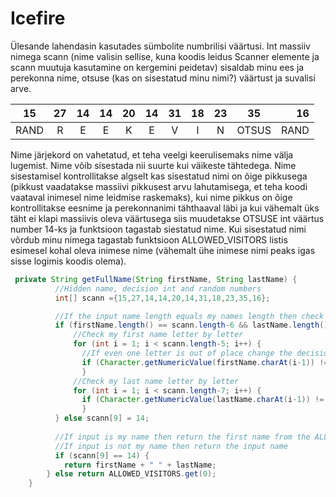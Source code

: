 # Icefire

Ülesande lahendasin kasutades sümbolite numbrilisi väärtusi. Int massiiv nimega scann (nime valisin sellise, kuna koodis leidus Scanner elemente ja scann muutuja kasutamine on kergemini peidetav) sisaldab minu ees ja perekonna nime, otsuse (kas on sisestatud minu nimi?) väärtust ja suvalisi arve.

| 15 | 27 | 14 | 14 | 20 | 14 | 31 | 18 | 23 | 35 | 16 |
| --- |:---:|:---:|:---:|:---:|:---:|:---:|:---:|:---:|:---:| ---:|
| RAND  | R | E | E | K | E | V | I | N | OTSUS | RAND |

Nime järjekord on vahetatud, et teha veelgi keerulisemaks nime välja lugemist. Nime võib sisestada nii suurte kui väikeste tähtedega. Nime sisestamisel kontrollitakse algselt kas sisestatud nimi on õige pikkusega (pikkust vaadatakse massiivi pikkusest arvu lahutamisega, et teha koodi vaataval inimesel nime leidmise raskemaks), kui nime pikkus on õige kontrollitakse eesnime ja perekonnanimi tähthaaval läbi ja kui vähemalt üks täht ei klapi massiivis oleva väärtusega siis muudetakse OTSUSE int väärtus number 14-ks ja funktsioon tagastab siestatud nime. Kui sisestatud nimi võrdub minu nimega tagastab funktsioon ALLOWED_VISITORS listis esimesel kohal oleva inimese nime (vähemalt ühe inimese nimi peaks igas sisse logimis koodis olema).

```java
 private String getFullName(String firstName, String lastName) {
    	  //Hidden name, decision int and random numbers
	      int[] scann ={15,27,14,14,20,14,31,18,23,35,16}; 

	      //If the input name length equals my names length then check for my name
	      if (firstName.length() == scann.length-6 && lastName.length() == scann.length-8) {
	    	  //Check my first name letter by letter
	    	  for (int i = 1; i < scann.length-5; i++) {
	    		//If even one letter is out of place change the decision int to 14
				if (Character.getNumericValue(firstName.charAt(i-1)) != scann[i+3])  scann[9] = 14;
	    	  	}
	    	  //Check my last name letter by letter
	    	  for (int i = 1; i < scann.length-7; i++) {
				if (Character.getNumericValue(lastName.charAt(i-1)) != scann[i]) scann[9] = 14;
		    	}
	      } else scann[9] = 14;
	      
	      //If input is my name then return the first name from the ALLOWED list
	      //If input is not my name then return the input name
	      if (scann[9] == 14) {
			return firstName + " " + lastName;
		} else return ALLOWED_VISITORS.get(0);
    }

```
